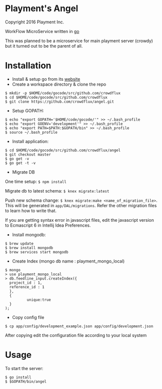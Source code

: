 Playment's Angel
================

Copyright 2016 Playment Inc.

WorkFlow MicroService written in [go](https://golang.org/)

This was planned to be a microservice for main playment server (crowdy) but
it turned out to be the parent of all.

# Installation

- Install & setup go from its [website](https://golang.org/)
- Create a workspace directory & clone the repo

```
$ mkdir -p $HOME/code/gocode/src/github.com/crowdflux
$ cd $HOME/code/gocode/src/github.com/crowdflux
$ git clone https://github.com/crowdflux/angel.git
```

- Setup GOPATH:

```
$ echo "export GOPATH='$HOME/code/gocode/'" >> ~/.bash_profile
$ echo "export GOENV='development'" >> ~/.bash_profile
$ echo "export PATH=$PATH:$GOPATH/bin" >> ~/.bash_profile
$ source ~/.bash_profile
```

- Install application:

```
$ cd $HOME/code/gocode/src/github.com/crowdflux/angel
$ git checkout master
$ go get -v
$ go get -t -v
```

- Migrate DB

One time setup: `$ npm install`

Migrate db to latest schema: `$ knex migrate:latest`

Push new schema change: `$ knex migrate:make <name_of_migration_file>`. This will be generated in `app/DAL/migrations`.
Refer the other migration files to learn how to write that.

If you are getting syntax error in javascript files, edit the javascript version to Ecmascript 6 in Intellij Idea Preferences.

- Install mongodb:

```
$ brew update
$ brew install mongodb
$ brew services start mongodb
```

- Create Index (mongo db name : playment_mongo_local)

```
$ mongo
> use playment_mongo_local
> db.feedline_input.createIndex({
  project_id : 1,
  reference_id : 1
  },
  {
          unique:true
  }
);
```



- Copy config file

```
$ cp app/config/development_example.json app/config/development.json
```

After copying edit the configuration file according to your local system




# Usage

To start the server:

```
$ go install
$ $GOPATH/bin/angel
```
